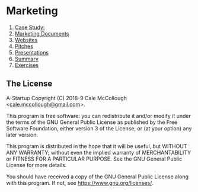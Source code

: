 # Marketing

1. [Case Study:](case_study.md)
2. [Marketing Documents](marketing_documents.md)
3. [Websites](websites.md)
4. [Pitches](pitches.md)
5. [Presentations](presentations.md)
6. [Summary](summary.md)
1. [Exercises](exercises.md)

## The License

A-Startup Copyright (C) 2018-9 Cale McCollough <<cale.mccollough@gmail.com>>.

This program is free software: you can redistribute it and/or modify it under the terms of the GNU General Public License as published by the Free Software Foundation, either version 3 of the License, or (at your option) any later version.

This program is distributed in the hope that it will be useful, but WITHOUT ANY WARRANTY; without even the implied warranty of MERCHANTABILITY or FITNESS FOR A PARTICULAR PURPOSE. See the GNU General Public License for more details.

You should have received a copy of the GNU General Public License along with this program.  If not, see <https://www.gnu.org/licenses/>.
